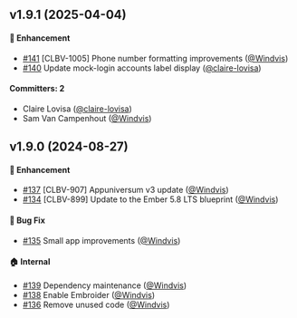 ## v1.9.1 (2025-04-04)

#### :rocket: Enhancement
* [#141](https://github.com/lblod/frontend-contactgegevens-loket/pull/141) [CLBV-1005] Phone number formatting improvements ([@Windvis](https://github.com/Windvis))
* [#140](https://github.com/lblod/frontend-contactgegevens-loket/pull/140) Update mock-login accounts label display ([@claire-lovisa](https://github.com/claire-lovisa))

#### Committers: 2
- Claire Lovisa ([@claire-lovisa](https://github.com/claire-lovisa))
- Sam Van Campenhout ([@Windvis](https://github.com/Windvis))

## v1.9.0 (2024-08-27)

#### :rocket: Enhancement
* [#137](https://github.com/lblod/frontend-contactgegevens-loket/pull/137) [CLBV-907] Appuniversum v3 update ([@Windvis](https://github.com/Windvis))
* [#134](https://github.com/lblod/frontend-contactgegevens-loket/pull/134) [CLBV-899] Update to the Ember 5.8 LTS blueprint ([@Windvis](https://github.com/Windvis))

#### :bug: Bug Fix
* [#135](https://github.com/lblod/frontend-contactgegevens-loket/pull/135) Small app improvements ([@Windvis](https://github.com/Windvis))

#### :house: Internal
* [#139](https://github.com/lblod/frontend-contactgegevens-loket/pull/139) Dependency maintenance ([@Windvis](https://github.com/Windvis))
* [#138](https://github.com/lblod/frontend-contactgegevens-loket/pull/138) Enable Embroider ([@Windvis](https://github.com/Windvis))
* [#136](https://github.com/lblod/frontend-contactgegevens-loket/pull/136) Remove unused code ([@Windvis](https://github.com/Windvis))
